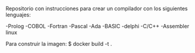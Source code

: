Repositorio con instrucciones para crear un compilador con los siguientes lenguajes:

-Prolog
-COBOL
-Fortran
-Pascal
-Ada
-BASIC
-delphi
-C/C++
-Assembler linux

Para construir la imagen:
$ docker build -t <nombre de imagen> .